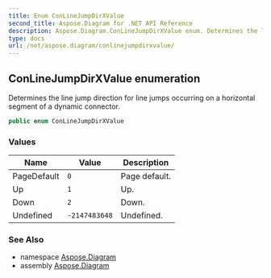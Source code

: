 ```yaml
---
title: Enum ConLineJumpDirXValue
second_title: Aspose.Diagram for .NET API Reference
description: Aspose.Diagram.ConLineJumpDirXValue enum. Determines the line jump direction for line jumps occurring on a horizontal segment of a dynamic connector
type: docs
url: /net/aspose.diagram/conlinejumpdirxvalue/
---
```

## ConLineJumpDirXValue enumeration

Determines the line jump direction for line jumps occurring on a horizontal segment of a dynamic connector.

```csharp
public enum ConLineJumpDirXValue
```

### Values

| Name | Value | Description |
| --- | --- | --- |
| PageDefault | `0` | Page default. |
| Up | `1` | Up. |
| Down | `2` | Down. |
| Undefined | `-2147483648` | Undefined. |

### See Also

* namespace [Aspose.Diagram](../../aspose.diagram/)
* assembly [Aspose.Diagram](../../)


